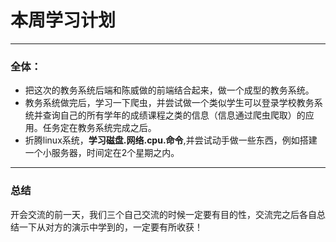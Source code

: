 # 本周学习计划
----
### 全体：
* 把这次的教务系统后端和陈威做的前端结合起来，做一个成型的教务系统。
* 教务系统做完后，学习一下爬虫，并尝试做一个类似学生可以登录学校教务系统并查询自己的所有学年的成绩课程之类的信息（信息通过爬虫爬取）的应用。任务定在教务系统完成之后。
* 折腾linux系统，**学习磁盘.网络.cpu.命令**,并尝试动手做一些东西，例如搭建一个小服务器，时间定在2个星期之内。
----
### 总结  
开会交流的前一天，我们三个自己交流的时候一定要有目的性，交流完之后各自总结一下从对方的演示中学到的，一定要有所收获！
